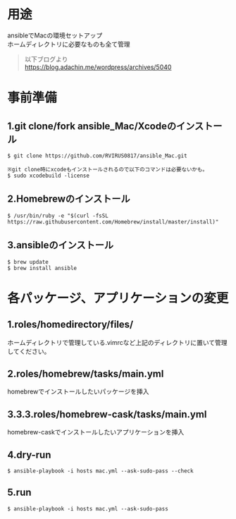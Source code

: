 #  用途
ansibleでMacの環境セットアップ  
ホームディレクトリに必要なものも全て管理
>以下ブログより  
https://blog.adachin.me/wordpress/archives/5040

# 事前準備
## 1.git clone/fork ansible_Mac/Xcodeのインストール
````
$ git clone https://github.com/RVIRUS0817/ansible_Mac.git

※git clone時にxcodeもインストールされるので以下のコマンドは必要ないかも。
$ sudo xcodebuild -license
````

## 2.Homebrewのインストール
````
$ /usr/bin/ruby -e "$(curl -fsSL https://raw.githubusercontent.com/Homebrew/install/master/install)"
````

## 3.ansibleのインストール
````
$ brew update
$ brew install ansible
````

# 各パッケージ、アプリケーションの変更
## 1.roles/homedirectory/files/
ホームディレクトリで管理している.vimrcなど上記のディレクトリに置いて管理してください。

## 2.roles/homebrew/tasks/main.yml
homebrewでインストールしたいパッケージを挿入

## 3.3.3.roles/homebrew-cask/tasks/main.yml
homebrew-caskでインストールしたいアプリケーションを挿入

## 4.dry-run
````
$ ansible-playbook -i hosts mac.yml --ask-sudo-pass --check
````

## 5.run
````
$ ansible-playbook -i hosts mac.yml --ask-sudo-pass
````


